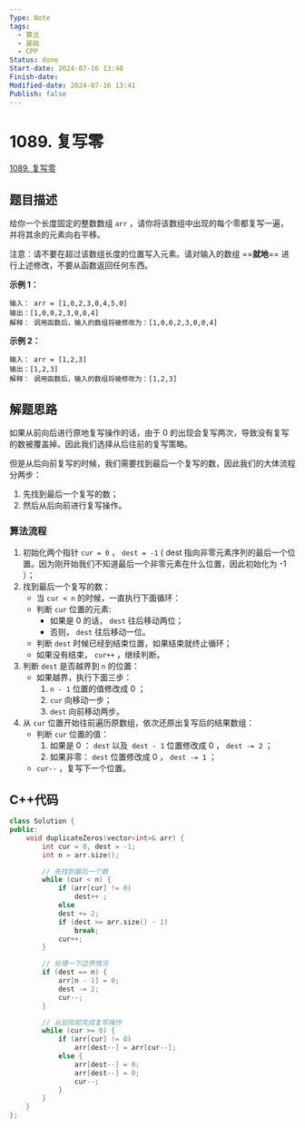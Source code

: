 ```yaml
---
Type: Note
tags:
  - 算法
  - 基础
  - CPP
Status: done
Start-date: 2024-07-16 13:40
Finish-date: 
Modified-date: 2024-07-16 13:41
Publish: false
---
```

# 1089. 复写零
[1089. 复写零](https://leetcode.cn/problems/duplicate-zeros/)

## 题目描述
给你一个长度固定的整数数组 `arr` ，请你将该数组中出现的每个零都复写一遍，并将其余的元素向右平移。

注意：请不要在超过该数组长度的位置写入元素。请对输入的数组 ==**就地**== 进行上述修改，不要从函数返回任何东西。

**示例 1：**
```
输入： arr = [1,0,2,3,0,4,5,0]
输出：[1,0,0,2,3,0,0,4]
解释： 调用函数后，输入的数组将被修改为：[1,0,0,2,3,0,0,4]
```

**示例 2：**
```
输入： arr = [1,2,3]
输出：[1,2,3]
解释： 调用函数后，输入的数组将被修改为：[1,2,3]
```

## 解题思路
如果从前向后进行原地复写操作的话，由于 0 的出现会复写两次，导致没有复写的数被覆盖掉。因此我们选择从后往前的复写策略。

但是从后向前复写的时候，我们需要找到最后一个复写的数，因此我们的大体流程分两步：
1. 先找到最后一个复写的数；
2. 然后从后向前进行复写操作。


### 算法流程
1.  初始化两个指针 `cur = 0` ， `dest = -1`  ( dest 指向非零元素序列的最后一个位置。因为刚开始我们不知道最后一个非零元素在什么位置，因此初始化为 -1 ）；
2. 找到最后一个复写的数：
	-  当 `cur < n` 的时候，一直执行下面循环：
	- 判断 `cur` 位置的元素:
		- 如果是 0 的话， `dest` 往后移动两位；
		- 否则， `dest` 往后移动一位。
	- 判断 `dest` 时候已经到结束位置，如果结束就终止循环；
	- 如果没有结束， `cur++` ，继续判断。
3.  判断 `dest` 是否越界到 `n` 的位置：
	-  如果越界，执行下面三步：
		1. `n - 1` 位置的值修改成 0 ；
		2. `cur` 向移动一步；
		3. `dest` 向前移动两步。
4.  从 `cur` 位置开始往前遍历原数组，依次还原出复写后的结果数组：
	-  判断 `cur` 位置的值：
		1. 如果是 0 ： `dest` 以及` dest - 1` 位置修改成 0 ， `dest -= 2` ；
		2. 如果非零： `dest` 位置修改成 0 ， `dest -= 1` ；
	-  `cur--` ，复写下一个位置。


## C++代码
```cpp
class Solution {
public:
    void duplicateZeros(vector<int>& arr) {
        int cur = 0, dest = -1;
        int n = arr.size();

        // 先找到最后一个数
        while (cur < n) {
            if (arr[cur] != 0)
                dest++ ;
            else 
            dest += 2; 
            if (dest >= arr.size() - 1)
                break;
            cur++;
        }

        // 处理一下边界情况
        if (dest == n) {
            arr[n - 1] = 0;
            dest -= 2;
            cur--;
        }

        // 从后向前完成复写操作
        while (cur >= 0) {
            if (arr[cur] != 0)
                arr[dest--] = arr[cur--];
            else {
                arr[dest--] = 0;
                arr[dest--] = 0;
                cur--;
            }
        }
    }
};
```

